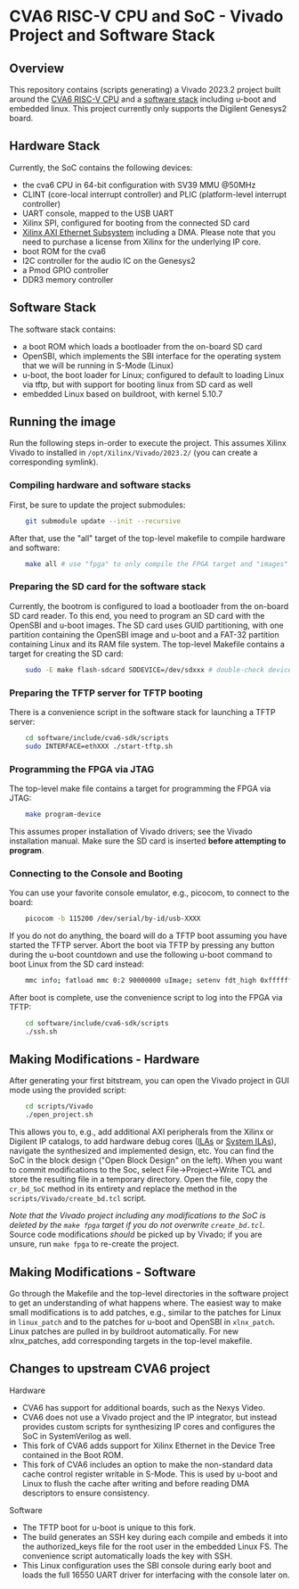 # CVA6 RISC-V CPU and SoC - Vivado Project and Software Stack

## Overview
This repository contains (scripts generating) a Vivado 2023.2 project built around the [CVA6 RISC-V CPU](https://github.com/openhwgroup/cva6) and a [software stack](https://github.com/pulp-platform/cva6-sdk) including u-boot and embedded linux.
This project currently only supports the Digilent Genesys2 board.

## Hardware Stack

Currently, the SoC contains the following devices:
- the cva6 CPU in 64-bit configuration with SV39 MMU @50MHz
- CLINT (core-local interrupt controller) and PLIC (platform-level interrupt controller)
- UART console, mapped to the USB UART 
- Xilinx SPI, configured for booting from the connected SD card
- [Xilinx AXI Ethernet Subsystem](https://www.xilinx.com/products/intellectual-property/axi_ethernet.html) including a DMA. Please note that you need to purchase a license from Xilinx for the underlying IP core.
- boot ROM for the cva6
- I2C controller for the audio IC on the Genesys2
- a Pmod GPIO controller
- DDR3 memory controller

## Software Stack
The software stack contains:
- a boot ROM which loads a bootloader from the on-board SD card
- OpenSBI, which implements the SBI interface for the operating system that we will be running in S-Mode (Linux)
- u-boot, the boot loader for Linux; configured to default to loading Linux via tftp, but with support for booting linux from SD card as well
- embedded Linux based on buildroot, with kernel 5.10.7

## Running the image

Run the following steps in-order to execute the project.
This assumes Xilinx Vivado to installed in `/opt/Xilinx/Vivado/2023.2/` (you can create a corresponding symlink).

### Compiling hardware and software stacks

First, be sure to update the project submodules:
```bash
    git submodule update --init --recursive
```

After that, use the "all" target of the top-level makefile to compile hardware and software:
```bash
    make all # use "fpga" to only compile the FPGA target and "images" to only compile software
```

### Preparing the SD card for the software stack
Currently, the bootrom is configured to load a bootloader from the on-board SD card reader.
To this end, you need to program an SD card with the OpenSBI and u-boot images.
The SD card uses GUID partitioning, with one partition containing the OpenSBI image and u-boot and a FAT-32 partition containing Linux and its RAM file system.
The top-level Makefile contains a target for creating the SD card:

```bash
    sudo -E make flash-sdcard SDDEVICE=/dev/sdxxx # double-check device!
```

### Preparing the TFTP server for TFTP booting
There is a convenience script in the software stack for launching a TFTP server:
```bash
    cd software/include/cva6-sdk/scripts
    sudo INTERFACE=ethXXX ./start-tftp.sh
```

### Programming the FPGA via JTAG
The top-level make file contains a target for programming the FPGA via JTAG:
```bash
    make program-device
```
This assumes proper installation of Vivado drivers; see the Vivado installation manual.
Make sure the SD card is inserted **before attempting to program**.

### Connecting to the Console and Booting
You can use your favorite console emulator, e.g., picocom, to connect to the board:

```bash
    picocom -b 115200 /dev/serial/by-id/usb-XXXX
```
If you do not do anything, the board will do a TFTP boot assuming you have started the TFTP server.
Abort the boot via TFTP by pressing any button during the u-boot countdown and use the following u-boot command to boot Linux from the SD card instead:
```bash
    mmc info; fatload mmc 0:2 90000000 uImage; setenv fdt_high 0xffffffffffffffff; bootm 90000000 - $(fdtcontroladdr)
```

After boot is complete, use the convenience script to log into the FPGA via TFTP:
```bash
    cd software/include/cva6-sdk/scripts
    ./ssh.sh
```

## Making Modifications - Hardware
After generating your first bitstream, you can open the Vivado project in GUI mode using the provided script:
```bash
    cd scripts/Vivado
    ./open_project.sh
```
This allows you to, e.g., add additional AXI peripherals from the Xilinx or Digilent IP catalogs, to add hardware debug cores ([ILAs](https://www.xilinx.com/products/intellectual-property/ila.html) or [System ILAs](https://www.xilinx.com/products/intellectual-property/system-ila.html)), navigate the synthesized and implemented design, etc.
You can find the SoC in the block design ("Open Block Design" on the left).
When you want to commit modifications to the Soc, select File->Project->Write TCL and store the resulting file in a temporary directory. Open the file, copy the `cr_bd_SoC` method in its entirety and replace the method in the `scripts/Vivado/create_bd.tcl` script.

*Note that the Vivado project including any modifications to the SoC is deleted by the `make fpga` target if you do not overwrite `create_bd.tcl`.*
Source code modifications *should* be picked up by Vivado; if you are unsure, run `make fpga` to re-create the project.

## Making Modifications - Software
Go through the Makefile and the top-level directories in the software project to get an understanding of what happens where.
The easiest way to make small modifications is to add patches, e.g., similar to the patches for Linux in `linux_patch` and to the patches for u-boot and OpenSBI in `xlnx_patch`. Linux patches are pulled in by buildroot automatically. For new xlnx_patches, add corresponding targets in the top-level makefile.

## Changes to upstream CVA6 project
Hardware
- CVA6 has support for additional boards, such as the Nexys Video.
- CVA6 does not use a Vivado project and the IP integrator, but instead provides custom scripts for synthesizing IP cores and configures the SoC in SystemVerilog as well.
- This fork of CVA6 adds support for Xilinx Ethernet in the Device Tree contained in the Boot ROM.
- This fork of CVA6 includes an option to make the non-standard data cache control register writable in S-Mode. This is used by u-boot and Linux to flush the cache after writing and before reading DMA descriptors to ensure consistency.

Software
- The TFTP boot for u-boot is unique to this fork.
- The build generates an SSH key during each compile and embeds it into the authorized_keys file for the root user in the embedded Linux FS. The convenience script automatically loads the key with SSH.
- This Linux configuration uses the SBI console during early boot and loads the full 16550 UART driver for interfacing with the console later on.
